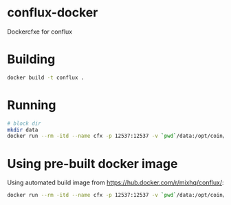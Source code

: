# conflux-docker
Dockercfxe for conflux


# Building

```bash
docker build -t conflux .
```

# Running

```bash
# block dir
mkdir data
docker run --rm -itd --name cfx -p 12537:12537 -v `pwd`/data:/opt/coin/data conflux
```


# Using pre-built docker image

Using automated build image from <https://hub.docker.com/r/mixhq/conflux/>:

```bash
docker run --rm -itd --name cfx -p 12537:12537 -v `pwd`/data:/opt/coin/data mixhq/conflux
```
